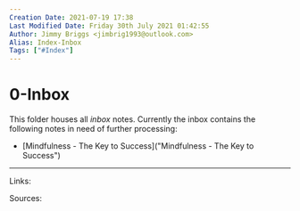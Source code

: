 ```yaml
---
Creation Date: 2021-07-19 17:38
Last Modified Date: Friday 30th July 2021 01:42:55
Author: Jimmy Briggs <jimbrig1993@outlook.com>
Alias: Index-Inbox
Tags: ["#Index"]
---
```


# 0-Inbox

This folder houses all *inbox* notes. Currently the inbox contains the following notes in need of further processing:

- [Mindfulness - The Key to Success]("Mindfulness - The Key to Success")

***

Links: 

Sources:


